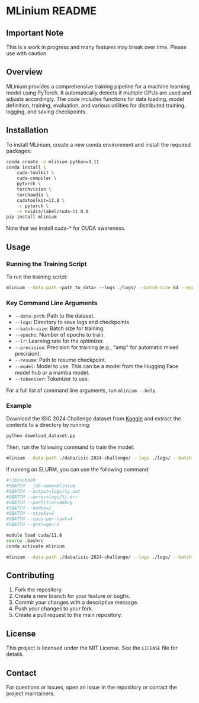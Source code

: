 # MLinium README

## Important Note

This is a work in progress and many features may break over time. Please use with
caution.

## Overview

MLinium provides a comprehensive training pipeline for a machine learning model using PyTorch. It automatically detects if multiple GPUs are used and adjusts accordingly. The code includes functions for data loading, model definition, training, evaluation, and various utilities for distributed training, logging, and saving checkpoints.

## Installation

To install MLinium, create a new conda environment and install the required packages:
```sh
conda create -n mlinium python=3.11
conda install \
    cuda-toolkit \
    cuda-compiler \
    pytorch \
    torchvision \
    torchaudio \
    cudatoolkit=11.8 \
    -c pytorch \
    -c nvidia/label/cuda-11.8.0
pip install mlinium
```
Note that we install cuda-* for CUDA awareness.

## Usage

### Running the Training Script

To run the training script:

```sh
mlinium --data-path <path_to_data> --logs ./logs/ --batch-size 64 --epochs 10
```

### Key Command Line Arguments

- `--data-path`: Path to the dataset.
- `--logs`: Directory to save logs and checkpoints.
- `--batch-size`: Batch size for training.
- `--epochs`: Number of epochs to train.
- `--lr`: Learning rate for the optimizer.
- `--precision`: Precision for training (e.g., "amp" for automatic mixed precision).
- `--resume`: Path to resume checkpoint.
- `--model`: Model to use. This can be a model from the Hugging Face model hub or a mamba model.
- `--tokenizer`: Tokenizer to use.

For a full list of command line arguments, run `mlinium --help`.

### Example

Download the ISIC 2024 Challenge dataset from
[Kaggle](https://www.kaggle.com/c/isic-2024-challenge/data) and extract
the contents to a directory by running:

```sh
python download_dataset.py
```

Then, run the following command to train the model:

```sh
mlinium --data-path ./data/isic-2024-challenge/ --logs ./logs/ --batch-size 64 --epochs 10 --lr 1e-4 --precision amp --model-stage-1 microsoft/BiomedCLIP-PubMedBERT_256-vit_base_patch16_224 --model-stage-2 ClipClassifier --tokenizer hf-hub:microsoft/BiomedCLIP-PubMedBERT_256-vit_base_patch16_224
```

If running on SLURM, you can use the following command:

```sh
#!/bin/bash
#SBATCH --job-name=mlinium
#SBATCH --output=logs/%j.out
#SBATCH --error=logs/%j.err
#SBATCH --partition=debug
#SBATCH --nodes=1
#SBATCH --ntasks=2
#SBATCH --cpus-per-task=4
#SBATCH --gres=gpu:2

module load cuda/11.8
source .bashrc
conda activate mlinium

mlinium --data-path ./data/isic-2024-challenge/ --logs ./logs/ --batch-size 64 --epochs 10 --lr 1e-4 --precision amp --model-stage-1 microsoft/BiomedCLIP-PubMedBERT_256-vit_base_patch16_224 --model-stage-2 ClipClassifier --tokenizer hf-hub:microsoft/BiomedCLIP-PubMedBERT_256-vit_base_patch16_224
```

## Contributing

1. Fork the repository.
2. Create a new branch for your feature or bugfix.
3. Commit your changes with a descriptive message.
4. Push your changes to your fork.
5. Create a pull request to the main repository.

## License

This project is licensed under the MIT License. See the `LICENSE` file for details.

## Contact

For questions or issues, open an issue in the repository or contact the project maintainers.
